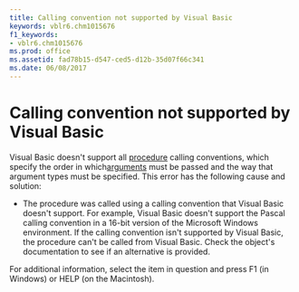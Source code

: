 ```yaml
---
title: Calling convention not supported by Visual Basic
keywords: vblr6.chm1015676
f1_keywords:
- vblr6.chm1015676
ms.prod: office
ms.assetid: fad78b15-d547-ced5-d12b-35d07f66c341
ms.date: 06/08/2017
---
```



# Calling convention not supported by Visual Basic

Visual Basic doesn't support all [procedure](../../Glossary/vbe-glossary.md) calling conventions, which specify the order in which[arguments](../../Glossary/vbe-glossary.md) must be passed and the way that argument types must be specified. This error has the following cause and solution:



- The procedure was called using a calling convention that Visual Basic doesn't support. For example, Visual Basic doesn't support the Pascal calling convention in a 16-bit version of the Microsoft Windows environment. If the calling convention isn't supported by Visual Basic, the procedure can't be called from Visual Basic. Check the object's documentation to see if an alternative is provided.
    

For additional information, select the item in question and press F1 (in Windows) or HELP (on the Macintosh).

